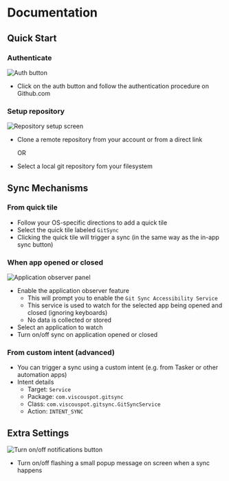 
# Documentation

## Quick Start

### Authenticate

![Auth button](https://i.postimg.cc/44M75jd1/auth.png)
- Click on the auth button and follow the authentication procedure on Github.com

### Setup repository

![Repository setup screen](https://i.postimg.cc/43CjQ4kT/clone.jpg)

- Clone a remote repository from your account or from a direct link

    OR

- Select a local git repository fom your filesystem
## Sync Mechanisms

### From quick tile

- Follow your OS-specific directions to add a quick tile
- Select the quick tile labeled `GitSync`
- Clicking the quick tile will trigger a sync (in the same way as the in-app sync button)

### When app opened or closed

![Application observer panel](https://i.postimg.cc/5yGs9pfM/app.png)

- Enable the application observer feature
    - This will prompt you to enable the `Git Sync Accessibility Service`
    - This service is used to watch for the selected app being opened and closed (ignoring keyboards)
    - No data is collected or stored
- Select an application to watch
- Turn on/off sync on application opened or closed


### From custom intent (advanced)

- You can trigger a sync using a custom intent (e.g. from Tasker or other automation apps)
- Intent details
    - Target: `Service`
    - Package: `com.viscouspot.gitsync`
    - Class: `com.viscouspot.gitsync.GitSyncService`
    - Action: `INTENT_SYNC`

## Extra Settings

![Turn on/off notifications button](https://i.postimg.cc/fRHh7QWz/Screenshot-20240826-Sync-2.png)
- Turn on/off flashing a small popup message on screen when a sync happens
